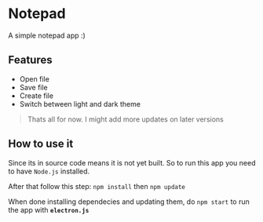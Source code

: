 # Notepad
A simple notepad app :)

## Features
- Open file
- Save file 
- Create file 
- Switch between light and dark theme

> Thats all for now. I might add more updates on later versions

## How to use it
Since its in source code means it is not yet built. So to run this app you need to have `Node.js` installed.

After that follow this step:
`npm install` then `npm update` 

When done installing dependecies and updating them, do `npm start` to run the app with **`electron.js`** 
